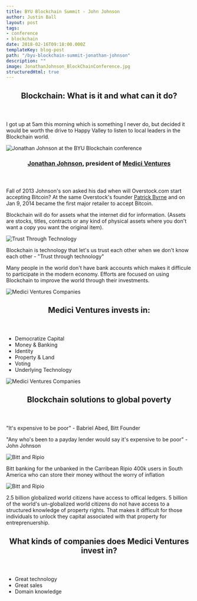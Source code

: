 ```yaml
---
title: BYU Blockchain Summit - John Johnson
author: Justin Ball
layout: post
tags:
- conference
- blockchain
date: 2018-02-16T09:18:00.000Z
templateKey: blog-post
path: "/byu-blockchain-summit-jonathan-johnson"
description: ""
image: JonathanJohnson_BlockChainConference.jpg
structuredHtml: true
---
```

<section>
  <div class="inner">
    <header class="major">
      <h2>Blockchain: What is it and what can it do?</h2>
    </header>
    <p>I got up at 5am this morning which is something I never do, but decided it would be worth the drive to Happy Valley to listen to local leaders in the Blockchain world.</p>
  </div>
</section>
<section class="spotlights">
  <section>
    <div class="image">
      <img src="./JonathanJohnson_BlockChainConference.jpg" alt="Jonathan Johnson at the BYU Blockchain conference" data-position="center center" />
    </div>
    <div class="content">
      <div class="inner">
        <header class="major">
          <h3><a href="https://www.linkedin.com/in/jonathanjohnson3/">Jonathan Johnson</a>, president of <a href="http://www.mediciventures.com/">Medici Ventures</a></h3>
        </header>
        <p>Fall of 2013 Johnson's son asked his dad when will Overstock.com start accepting Bitcoin? At the same Overstock's founder <a href="https://en.wikipedia.org/wiki/Patrick_M._Byrne">Patrick Byrne</a> and on Jan 9, 2014 became the first major retailer to accept Bitcoin.</p>
        <p>Blockchain will do for assets what the internet did for information. (Assets are stocks, titles, contracts or any kind of physical assets where you don't want a copy you want the original item).</p>
      </div>
    </div>
  </section>
  <section>
    <div class="image">
      <img src="./TrustThroughTechnology.jpg" alt="Trust Through Technology" data-position="center center" />
    </div>
    <div class="content">
      <div class="inner">
        <p>Blockchain is technology that let's us trust each other when we don't know each other - "Trust through technology"</p>
        <p>Many people in the world don't have bank accounts which makes it difficule to participate in the modern economy. Efforts are focused on using Blockchain to improve the world through their investments.</p>
      </div>
    </div>
  </section>
  <section>
    <div class="image">
      <img src="./MediciVenturesCompanies.jpg" alt="Medici Ventures Companies" data-position="center center" />
    </div>
    <div class="content">
      <div class="inner">
        <header class="major">
          <h2>Medici Ventures invests in:</h2>
        </header>
        <ul>
          <li>Democratize Capital</li>
          <li>Money & Banking</li>
          <li>Identity</li>
          <li>Property & Land</li>
          <li>Voting</li>
          <li>Underlying Technology</li>
        </ul>
      </div>
    </div>
  </section>
  <section>
    <div class="image">
      <img src="./its_expensive_to_be_poor.jpg" alt="Medici Ventures Companies" data-position="center center" />
    </div>
    <div class="content">
      <div class="inner">
        <header class="major">
          <h2>Blockchain solutions to global poverty</h2>
        </header>
        <p>"It's expensive to be poor" - Babriel Abed, Bitt Founder</p>
        <p>"Any who's been to a payday lender would say it's expensive to be poor" - John Johnson</p>
      </div>
    </div>
  </section>
  <section>
    <div class="image">
      <img src="./bitt_ripio.jpg" alt="Bitt and Ripio" data-position="center center" />
    </div>
    <div class="content">
      <div class="inner">
        <p>Bitt banking for the unbanked in the Carribean
Ripio 400k users in South America who can store their money without the worry of inflation
</p>
      </div>
    </div>
  </section>
  <section>
    <div class="image">
      <img src="./5billion_do_own_assets.jpg" alt="Bitt and Ripio" data-position="center center" />
    </div>
    <div class="content">
      <div class="inner">
        <p>2.5 billion globalized world citizens have access to offical ledgers. 5 billion of the world's un-globalized world citizens do not have access to a structured knowledge of property rights. That makes it difficult for those individuals to unlock they capital associated with that property for entreprenuership.</p>
      </div>
    </div>
  </section>
</section>
<section>
  <div class="inner">
    <header class="major">
      <h2>What kinds of companies does Medici Ventures invest in?</h2>
    </header>
    <ul>
      <li>Great technology</li>
      <li>Great sales</li>
      <li>Domain knowledge</li>
    </ul>
  </div>
</section>

